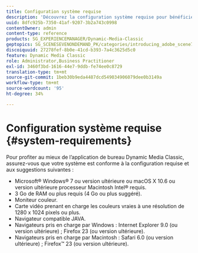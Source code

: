 ```yaml
---
title: Configuration système requise
description: 'Découvrez la configuration système requise pour bénéficier d’une expérience optimale grâce à Dynamic Media Classic. '
uuid: 8dfc925b-7350-41af-9207-3b2a743c0998
contentOwner: admin
content-type: reference
products: SG_EXPERIENCEMANAGER/Dynamic-Media-Classic
geptopics: SG_SCENESEVENONDEMAND_PK/categories/introducing_adobe_scene7
discoiquuid: 27278fef-8b0e-41cd-b393-7a4c3625d5c0
feature: Dynamic Media Classic
role: Administrator,Business Practitioner
exl-id: 3460f3bd-1616-44e7-9ddb-fe74ee0c8729
translation-type: tm+mt
source-git-commit: 1beb30b9eda4487dcd549034906079dee0b3149a
workflow-type: tm+mt
source-wordcount: '95'
ht-degree: 34%

---
```


# Configuration système requise {#system-requirements}

Pour profiter au mieux de l’application de bureau Dynamic Media Classic, assurez-vous que votre système est conforme à la configuration requise et aux suggestions suivantes :

* Microsoft® Windows® 7 ou version ultérieure ou macOS X 10.6 ou version ultérieure processeur Macintosh Intel® requis.
* 3 Go de RAM ou plus requis (4 Go ou plus suggéré).
* Moniteur couleur.
* Carte vidéo prenant en charge les couleurs vraies à une résolution de 1280 x 1024 pixels ou plus.
* Navigateur compatible JAVA.
* Navigateurs pris en charge par Windows : Internet Explorer 9.0 (ou version ultérieure) ; Firefox 23 (ou version ultérieure).
* Navigateurs pris en charge par Macintosh : Safari 6.0 (ou version ultérieure) ; Firefox™ 23 (ou version ultérieure).

